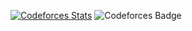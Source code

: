 [![Codeforces Stats](https://codeforces-readme-stats.vercel.app/api/card?username=el_bald)](https://codeforces.com/profile/el_bald)
![Codeforces Badge](https://codeforces-readme-stats.vercel.app/api/badge?username=el_bald)
